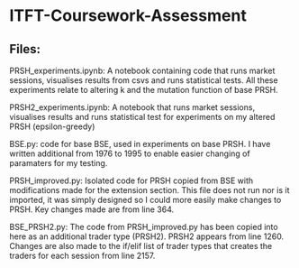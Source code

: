 # ITFT-Coursework-Assessment
## Files:

PRSH\_experiments.ipynb: A notebook containing code that runs market sessions, visualises results from csvs and runs statistical tests. All these experiments relate to altering k and the mutation function of base PRSH.

PRSH2\_experiments.ipynb: A notebook that runs market sessions, visualises results and runs statistical test for experiments on my altered PRSH (epsilon-greedy)

BSE.py: code for base BSE, used in experiments on base PRSH. I have written additional from 1976 to 1995 to enable easier changing of paramaters for my testing.

PRSH_improved.py: Isolated code for PRSH copied from BSE with modifications made for the extension section. This file does not run nor is it imported, it was simply designed so I could more easily make changes to PRSH. Key changes made are from line 364.

BSE_PRSH2.py: The code from PRSH_improved.py has been copied into here as an additional trader type (PRSH2). PRSH2 appears from line 1260. Changes are also made to the if/elif list of trader types that creates the traders for each session from line 2157.


